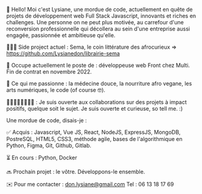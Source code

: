 👋 Hello! Moi c'est Lysiane, une mordue de code, actuellement en quête de projets de développement web Full Stack Javascript, innovants et riches en challenges. Une personne on ne peut plus motivée, au carrefour d'une reconversion professionnelle qui décollera au sein d'une entreprise aussi engagée, passionnée et ambitieuse qu'elle.

👩🏾‍💻 Side project actuel  : Sema, le coin littérature des afrocurieux => https://github.com/Lysianedon/librairie-sema 

💼 Occupe actuellement le poste de : développeuse web Front chez Multi. Fin de contrat en novembre 2022. 

🌱 Ce qui me passionne : la médecine douce, la nourriture afro vegane, les arts numériques, le code (of course 🤓).

🙋🏾‍♀️🙋🏼‍♂️💁🏼 : Je suis ouverte aux collaborations sur des projets à impact positifs, quelque soit le sujet. Je suis ouverte et curieuse, so tell me. :)

Une mordue de code, disais-je :

✅ Acquis : Javascript, Vue JS, React, NodeJS, ExpressJS, MongoDB, PostreSQL, HTML5, CSS3, méthode agile, bases de l'algorithmique en Python, Figma, Git, Github, Gitlab.

⏳ En cours : Python, Docker

🔜 Prochain projet : le vôtre. Développons-le ensemble. 

✉️ Pour me contacter : don.lysiane@gmail.com Tel : 06 13 18 17 69
